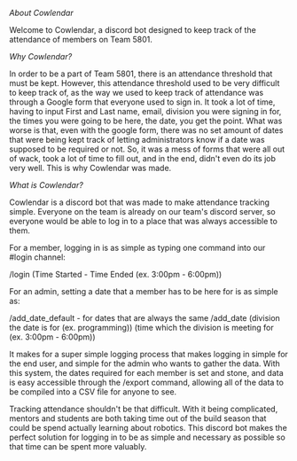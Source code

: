 *About Cowlendar*

Welcome to Cowlendar, a discord bot designed to keep track of the attendance of members on Team 5801.


*Why Cowlendar?*

In order to be a part of Team 5801, there is an attendance threshold that must be kept. However, this attendance threshold used to be very difficult to keep track of,
as the way we used to keep track of attendance was through a Google form that everyone used to sign in. It took a lot of time, having to input First and Last name, email,
division you were signing in for, the times you were going to be here, the date, you get the point. What was worse is that, even with the google form, there was no set amount
of dates that were being kept track of letting administrators know if a date was supposed to be required or not. So, it was a mess of forms that were all out of wack, took a
lot of time to fill out, and in the end, didn't even do its job very well. This is why Cowlendar was made.


*What is Cowlendar?*

Cowlendar is a discord bot that was made to make attendance tracking simple. Everyone on the team is already on our team's discord server, so everyone would be able to log in
to a place that was always accessible to them. 

For a member, logging in is as simple as typing one command into our #login channel:

/login (Time Started - Time Ended (ex. 3:00pm - 6:00pm))

For an admin, setting a date that a member has to be here for is as simple as:

/add_date_default - for dates that are always the same
/add_date (division the date is for (ex. programming)) (time which the division is meeting for (ex. 3:00pm - 6:00pm)) 

It makes for a super simple logging process that makes logging in simple for the end user, and simple for the admin who wants to gather the data. With this system,
the dates required for each member is set and stone, and data is easy accessible through the /export command, allowing all of the data to be compiled into a CSV file
for anyone to see.

Tracking attendance shouldn't be that difficult. With it being complicated, mentors and students are both taking time out of the build season that could be spend actually learning
about robotics. This discord bot makes the perfect solution for logging in to be as simple and necessary as possible so that time can be spent more valuably.
